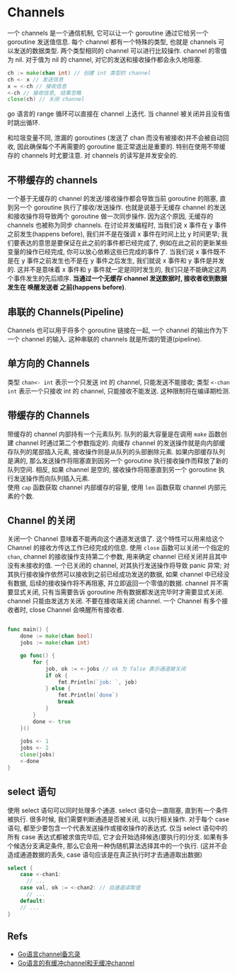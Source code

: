 
# Channels
一个 channels 是一个通信机制, 它可以让一个 goroutine 通过它给另一个 goroutine 发送值信息.
每个 channel 都有一个特殊的类型, 也就是 channels 可以发送的数据类型.
两个类型相同的 channel 可以进行比较操作.
channel 的零值为 nil. 对于值为 nil 的 channel, 对它的发送和接收操作都会永久地阻塞.

```go
ch := make(chan int) // 创建 int 类型的 channel
ch <- x // 发送信息
x = <-ch // 接收信息
<-ch // 接收信息, 结果忽略
close(ch) // 关闭 channel
```

go 语言的 range 循环可以直接在 channel 上迭代. 当 channel 被关闭并且没有值时跳出循环.

和垃圾变量不同, 泄漏的 goroutines (发送了 chan 而没有被接收)并不会被自动回收, 因此确保每个不再需要的 goroutine 能正常退出是重要的. 特别在使用不带缓存的 channels 时尤要注意.
对 channels 的读写是并发安全的.

## 不带缓存的 channels
一个基于无缓存的 channel 的发送/接收操作都会导致当前 goroutine 的阻塞, 直到另一个 goroutine 执行了接收/发送操作. 也就是说基于无缓存 channel 的发送和接收操作将导致两个 goroutine 做一次同步操作. 因为这个原因, 无缓存的 channels 也被称为同步 channels.
在讨论并发编程时, 当我们说 x 事件在 y 事件之前发生(happens before), 我们并不是在强调 x 事件在时间上比 y 时间更早; 我们要表达的意思是要保证在此之前的事件都已经完成了, 例如在此之前的更新某些变量的操作已经完成, 你可以放心依赖这些已完成的事件了.
当我们说 x 事件既不是在 y 事件之前发生也不是在 y 事件之后发生, 我们就说 x 事件和 y 事件是并发的. 这并不是意味着 x 事件和 y 事件就一定是同时发生的, 我们只是不能确定这两个事件发生的先后顺序.
**当通过一个无缓存 channel 发送数据时, 接收者收到数据 发生在 唤醒发送者 之前(happens before)**.

## 串联的 Channels(Pipeline)
Channels 也可以用于将多个 goroutine 链接在一起, 一个 channel 的输出作为下一个 channel 的输入. 这种串联的 channels 就是所谓的管道(pipeline).

## 单方向的 Channels
类型 `chan<- int` 表示一个只发送 int 的 channel, 只能发送不能接收; 类型 `<-chan int` 表示一个只接收 int 的 channel, 只能接收不能发送. 这种限制将在编译期检测.

## 带缓存的 Channels
带缓存的 channel 内部持有一个元素队列. 队列的最大容量是在调用 `make` 函数创建 channel 时通过第二个参数指定的.
向缓存 channel 的发送操作就是向内部缓存队列的尾部插入元素, 接收操作则是从队列的头部删除元素. 如果内部缓存队列是满的, 那么发送操作将阻塞直到因另一个 goroutine 执行接收操作而释放了新的队列空间. 相反, 如果 channel 是空的, 接收操作将阻塞直到另一个 goroutine 执行发送操作而向队列插入元素.  
使用 `cap` 函数获取 channel 内部缓存的容量, 使用 `len` 函数获取 channel 内部元素的个数.

## Channel 的关闭
关闭一个 Channel 意味着不能再向这个通道发送值了. 这个特性可以用来给这个 Channel 的接收方传达工作已经完成的信息.
使用 `close` 函数可以关闭一个指定的 `chan`, channel 的接收操作支持第二个参数, 用来确定 channel 已经关闭并且其中没有未接收的值.
一个已关闭的 channel, 对其执行发送操作将导致 panic 异常;  对其执行接收操作依然可以接收到之前已经成功发送的数据, 如果 channel 中已经没有数据, 后续的接收操作将不再阻塞, 并立即返回一个零值的数据. 
channel 并不需要显式关闭, 只有当需要告诉 goroutine 所有数据都发送完毕时才需要显式关闭.
channel 只能由发送方关闭. 不要在接收端关闭 channel.
一个 Channel 有多个接收者时, close Channel 会唤醒所有接收者.

```go

func main() {
	done := make(chan bool)
	jobs := make(chan int)

	go func() {
		for {
			job, ok := <-jobs // ok 为 false 表示通道被关闭
			if ok {
				fmt.Println(`job: `, job)
			} else {
				fmt.Println(`done`)
				break
			}
		}
		done <- true
	}()
	
	jobs <- 1
	jobs <- 2
	close(jobs)
	<-done
}


```

## select 语句
使用 select 语句可以同时处理多个通道.
select 语句会一直阻塞, 直到有一个条件被执行.
很多时候, 我们需要判断通道是否被关闭, 以执行相关操作.
对于每个 case 语句, 都至少要包含一个代表发送操作或接收操作的表达式.
仅当 select 语句中的所有 case 表达式都被求值完毕后, 它才会开始选择候选(要执行的)分支. 如果有多个候选分支满足条件, 那么它会用一种伪随机算法选择其中的一个执行. (这并不会造成通道数据的丢失, case 语句应该是在真正执行时才去通道取出数据)

```go
select {
    case <-chan1:
      // ...
    case val, ok := <-chan2: // 自通道读取值
      // ...
    default:
    // ...
}
```

## Refs
* [Go语言channel备忘录](https://pengrl.com/p/23102/)
* [Go语言的有缓冲channel和无缓冲channel](https://pengrl.com/p/21027/)